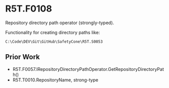 # R5T.F0108
Repository directory path operator (strongly-typed).

Functionality for creating directory paths like:

	C:\Code\DEV\Git\GitHub\SafetyCone\R5T.S0053


## Prior Work

* R5T.F0057.IRepositoryDirectoryPathOperator.GetRepositoryDirectoryPath()
* R5T.T0010.RepositoryName, strong-type